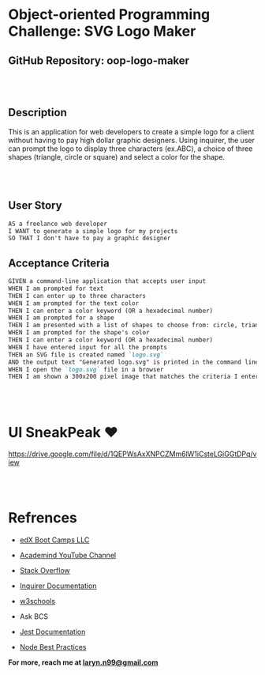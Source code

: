 # Object-oriented Programming Challenge: SVG Logo Maker

## GitHub Repository: oop-logo-maker

<br></br>

## Description

This is an application for web developers to create a simple logo for a client without having to pay high dollar graphic designers. Using inquirer, the user can prompt the logo to display three characters (ex.ABC), a choice of three shapes (triangle, circle or square) and select a color for the shape.


<br></br>

## User Story

```md
AS a freelance web developer
I WANT to generate a simple logo for my projects
SO THAT I don't have to pay a graphic designer
```

## Acceptance Criteria

```md
GIVEN a command-line application that accepts user input
WHEN I am prompted for text
THEN I can enter up to three characters
WHEN I am prompted for the text color
THEN I can enter a color keyword (OR a hexadecimal number)
WHEN I am prompted for a shape
THEN I am presented with a list of shapes to choose from: circle, triangle, and square
WHEN I am prompted for the shape's color
THEN I can enter a color keyword (OR a hexadecimal number)
WHEN I have entered input for all the prompts
THEN an SVG file is created named `logo.svg`
AND the output text "Generated logo.svg" is printed in the command line
WHEN I open the `logo.svg` file in a browser
THEN I am shown a 300x200 pixel image that matches the criteria I entered
```


<br></br>

# UI SneakPeak ❤️ 

https://drive.google.com/file/d/1QEPWsAxXNPCZMm6lW1iCsteLGiGGtDPq/view

<br><br>

# Refrences

- <a href="https://coding-boot-camp.github.io/full-stack/heroku/heroku-deployment-guide">edX Boot Camps LLC

- <a href="https://www.youtube.com/c/Academind">Academind YouTube Channel

- <a href="https://stackoverflow.com/">Stack Overflow

- <a href="https://github.com/SBoudrias/Inquirer.js">Inquirer Documentation

- <a href="https://www.w3schools.com">w3schools</a>

- Ask BCS

- <a href="https://jestjs.io/docs/getting-started">Jest Documentation

- <a href = "https://github.com/goldbergyoni/nodebestpractices">Node Best Practices</a>

**For more, reach me at laryn.n99@gmail.com**

<br>
